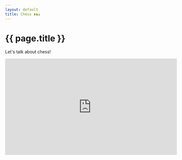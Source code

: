 ```yaml
---
layout: default
title: Chess ♜♞♝
---
```


# {{ page.title }}

Let's talk about chess!

<div id="board1" style="width: 400px"></div>
<script>
var config = {
    draggable: true,
    dropOffBoard: 'snapback', // 'trash'
    moveSpeed: 'slow',
    snapbackSpeed: 500,
    snapSpeed: 100,
    position: 'rnbqkb1r/pppp1ppp/5n2/4p3/4PP2/2N5/PPPP2PP/R1BQKBNR',
    showNotation: false
}
var board1 = Chessboard('board1', config)
</script>


<iframe width="560" height="315" src="https://www.youtube.com/embed/uSTa78IPK_k" title="YouTube video player" frameborder="0" allow="accelerometer; autoplay; clipboard-write; encrypted-media; gyroscope; picture-in-picture; web-share" allowfullscreen></iframe>